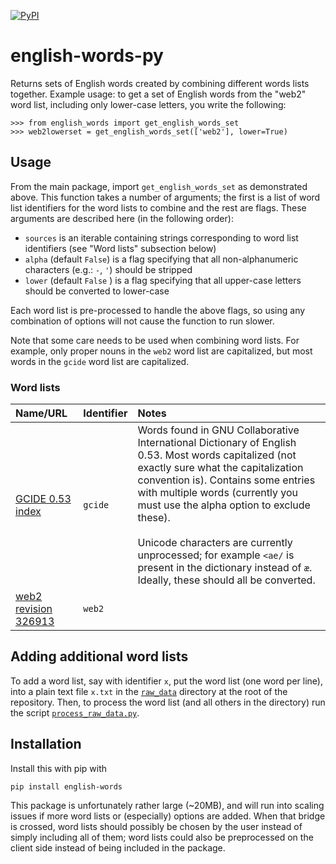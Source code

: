 [![PyPI](https://img.shields.io/pypi/v/english-words.svg)](https://pypi.org/project/english-words/)

# english-words-py

Returns sets of English words created by combining different words
lists together. Example usage: to get a set of English words from the
"web2" word list, including only lower-case letters, you write the
following:

```python3
>>> from english_words import get_english_words_set
>>> web2lowerset = get_english_words_set(['web2'], lower=True)
```

## Usage

From the main package, import `get_english_words_set` as demonstrated
above. This function takes a number of arguments; the first is a list of
word list identifiers for the word lists to combine and the rest are
flags. These arguments are described here (in the following order):

- `sources` is an iterable containing strings
corresponding to word list identifiers (see "Word lists" subsection
below)
- `alpha` (default `False`) is a flag specifying that all
  non-alphanumeric characters (e.g.: `-`, `'`) should be stripped
- `lower` (default `False` ) is a flag specifying that all upper-case
  letters should be converted to lower-case

Each word list is pre-processed to handle the above flags, so using any
combination of options will not cause the function to run slower.

Note that some care needs to be used when combining word lists. For
example, only proper nouns in the `web2` word list are capitalized, but
most words in the `gcide` word list are capitalized.

### Word lists

| Name/URL | Identifier | Notes |
| :--- | :--- | :--- |
| [GCIDE 0.53 index](https://ftp.gnu.org/gnu/gcide/) | `gcide` | Words found in GNU Collaborative International Dictionary of English 0.53. Most words capitalized (not exactly sure what the capitalization convention is). Contains some entries with multiple words (currently you must use the alpha option to exclude these).<br/><br/>Unicode characters are currently unprocessed; for example `<ae/` is present in the dictionary instead of `æ`. Ideally, these should all be converted. |
| [web2 revision 326913](https://svnweb.freebsd.org/base/head/share/dict/web2?view=markup&pathrev=326913) | `web2` | |

## Adding additional word lists

To add a word list, say with identifier `x`, put the word list (one word
per line), into a plain text file `x.txt` in the [`raw_data`](raw_data)
directory at the root of the repository. Then, to process the word list
(and all others in the directory) run the script
[`process_raw_data.py`](scripts/process_raw_data.py).

## Installation

Install this with pip with

```
pip install english-words
```

This package is unfortunately rather large (~20MB), and will run into
scaling issues if more word lists or (especially) options are added.
When that bridge is crossed, word lists should possibly be chosen by the
user instead of simply including all of them; word lists could also be
preprocessed on the client side instead of being included in the
package.
